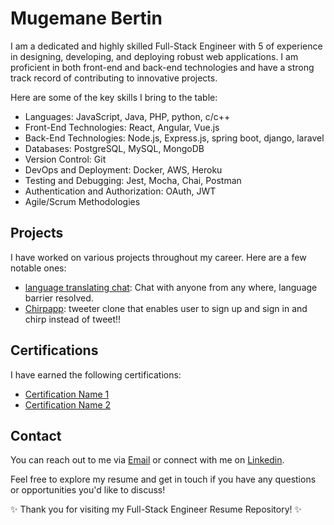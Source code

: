 # Mugemane Bertin

I am a dedicated and highly skilled Full-Stack Engineer with 5 of experience in designing, developing, and deploying robust web applications. I am proficient in both front-end and back-end technologies and have a strong track record of contributing to innovative projects.

Here are some of the key skills I bring to the table:
- Languages:  JavaScript, Java, PHP, python, c/c++ 
- Front-End Technologies: React, Angular, Vue.js
- Back-End Technologies: Node.js, Express.js, spring boot, django, laravel
- Databases: PostgreSQL, MySQL, MongoDB
- Version Control: Git
- DevOps and Deployment: Docker, AWS, Heroku
- Testing and Debugging: Jest, Mocha, Chai, Postman
- Authentication and Authorization: OAuth, JWT
- Agile/Scrum Methodologies

## Projects

I have worked on various projects throughout my career. Here are a few notable ones:
- [language translating chat](https://github.com/MugemaneBertin2001/translation-saas): Chat with anyone from any where, language barrier resolved.
- [Chirpapp](https://github.com/MugemaneBertin2001/chirpApp): tweeter clone that enables user to sign up and sign in and chirp instead of tweet!!

## Certifications

I have earned the following certifications:
- [Certification Name 1](link-to-certification)
- [Certification Name 2](link-to-certification2)

## Contact

You can reach out to me via [Email](bertin.m2001@gmail.com) or connect with me on [Linkedin](https://www.linkedin.com/in/mugemane-bertin-15a383237).

Feel free to explore my resume and get in touch if you have any questions or opportunities you'd like to discuss!

✨ Thank you for visiting my Full-Stack Engineer Resume Repository! ✨
